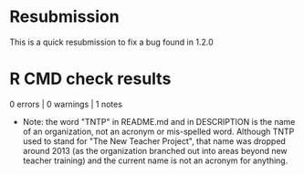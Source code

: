 # Resubmission

This is a quick resubmission to fix a bug found in 1.2.0

# R CMD check results

0 errors | 0 warnings | 1 notes

*   Note: the word "TNTP" in README.md and in DESCRIPTION is the name of an organization, not an acronym or mis-spelled word. Although TNTP used to stand for "The New Teacher Project", that name was dropped around 2013 (as the organization branched out into areas beyond new teacher training) and the current name is not an acronym for anything.
